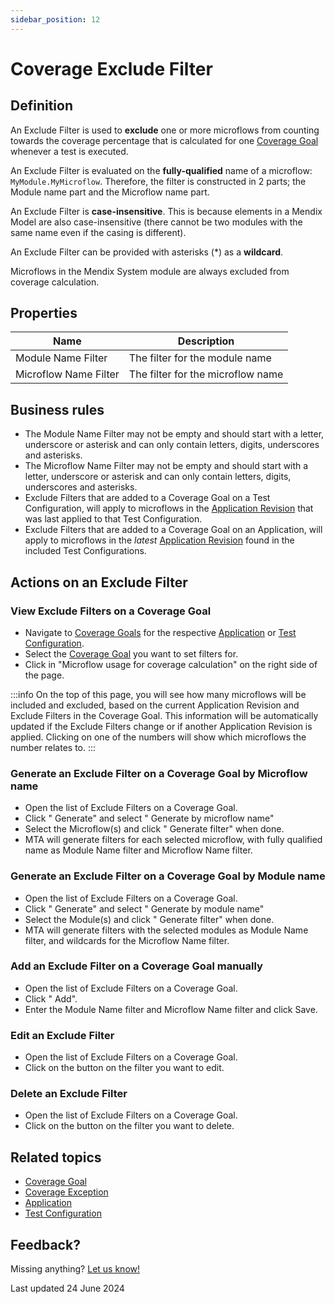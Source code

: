```yaml
---
sidebar_position: 12
---
```


# Coverage Exclude Filter

## Definition

An Exclude Filter is used to **exclude** one or more microflows from counting towards the coverage percentage that is calculated for one [Coverage Goal](coverage-goal) whenever a test is executed.

An Exclude Filter is evaluated on the **fully-qualified** name of a microflow: `MyModule.MyMicroflow`. Therefore, the filter is constructed in 2 parts; the Module name part and the Microflow name part.

An Exclude Filter is **case-insensitive**. This is because elements in a Mendix Model are also case-insensitive (there cannot be two modules with the same name even if the casing is different).

An Exclude Filter can be provided with asterisks (\*) as a **wildcard**. 

Microflows in the Mendix System module are always excluded from coverage calculation.

## Properties
| Name                  | Description                       |
| --------------------- | --------------------------------- |
| Module Name Filter    | The filter for the module name    |
| Microflow Name Filter | The filter for the microflow name |

## Business rules
- The Module Name Filter may not be empty and should start with a letter, underscore or asterisk and can only contain letters, digits, underscores and asterisks.
- The Microflow Name Filter may not be empty and should start with a letter, underscore or asterisk and can only contain letters, digits, underscores and asterisks.
- Exclude Filters that are added to a Coverage Goal on a Test Configuration, will apply to microflows in the [Application Revision](application-revision) that was last applied to that Test Configuration. 
- Exclude Filters that are added to a Coverage Goal on an Application, will apply to microflows in the *latest* [Application Revision](application-revision) found in the included Test Configurations. 

## Actions on an Exclude Filter

### View Exclude Filters on a Coverage Goal
- Navigate to [<i class="fal fa-umbrella"></i> Coverage Goals](coverage-goal) for the respective [Application](application) or [Test Configuration](test-configuration).
- Select the [Coverage Goal](coverage-goal) you want to set filters for.
- Click <i class="fa fa-pencil"></i> in "Microflow usage for coverage calculation" on the right side of the page.

:::info
On the top of this page, you will see how many microflows will be included and excluded, based on the current Application Revision and Exclude Filters in the Coverage Goal.
This information will be automatically updated if the Exclude Filters change or if another Application Revision is applied. 
Clicking on one of the numbers will show which microflows the number relates to. 
:::

### Generate an Exclude Filter on a Coverage Goal by Microflow name
- Open the list of Exclude Filters on a Coverage Goal.
- Click "<i class="fal fa-wand-magic-sparkles"></i> Generate" and select "<i class="fal fa-play-circle"></i> Generate by microflow name"
- Select the Microflow(s) and click "<i class="fal fa-wand-magic-sparkles"></i> Generate filter" when done.
- MTA will generate filters for each selected microflow, with fully qualified name as Module Name filter and Microflow Name filter.

### Generate an Exclude Filter on a Coverage Goal by Module name
- Open the list of Exclude Filters on a Coverage Goal.
- Click "<i class="fal fa-wand-magic-sparkles"></i> Generate" and select "<i class="fal fa-cube"></i> Generate by module name"
- Select the Module(s) and click "<i class="fal fa-wand-magic-sparkles"></i> Generate filter" when done.
- MTA will generate filters with the selected modules as Module Name filter, and wildcards for the Microflow Name filter.

### Add an Exclude Filter on a Coverage Goal manually
- Open the list of Exclude Filters on a Coverage Goal.
- Click "<i class="fal fa-plus-circle"></i> Add".
- Enter the Module Name filter and Microflow Name filter and click Save.

### Edit an Exclude Filter
- Open the list of Exclude Filters on a Coverage Goal.
- Click on the <i class="fa fa-pencil"></i> button on the filter you want to edit.

### Delete an Exclude Filter
- Open the list of Exclude Filters on a Coverage Goal.
- Click on the <i class="fa fa-trash-alt"></i> button on the filter you want to delete.


## Related topics
- [Coverage Goal](coverage-goal)
- [Coverage Exception](coverage-exception)
- [Application](application)
- [Test Configuration](test-configuration)

## Feedback?
Missing anything? [Let us know!](mailto:support@menditect.com)

Last updated 24 June 2024